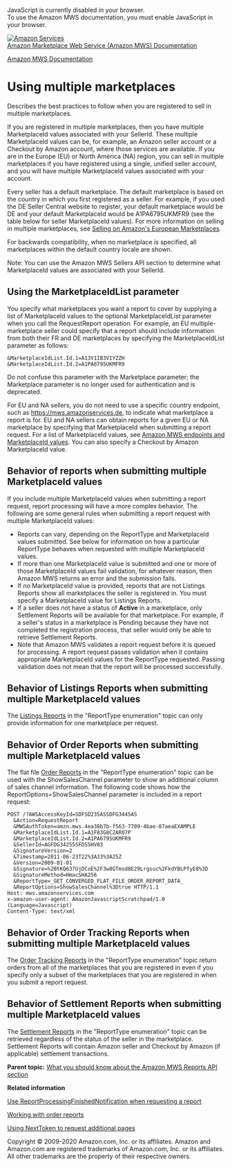 <div id="MWSDX_noscript">

JavaScript is currently disabled in your browser.  
To use the Amazon MWS documentation, you must enable JavaScript in your
browser.

</div>

<div id="MWSDX_divtop">

[![Amazon
Services](https://images-na.ssl-images-amazon.com/images/G/08/mwsportal/fr_FR/amazonservices.gif "Amazon Services")](http://services.amazon.fr)  
<span id="MWSDX_titlebar">[Amazon Marketplace Web Service (Amazon MWS)
Documentation](https://developer.amazonservices.fr/gp/mws/docs.html)</span>

</div>

<div id="MWSDX_divbottom">

<div id="MWSDX_divleft">

<div id="MWSDX_toc">

</div>

</div>

<div id="MWSDX_divright">

<div id="MWSDX_content">

<span id="MWSDX_breadcrumbs">[Amazon MWS
Documentation](https://developer.amazonservices.fr/gp/mws/docs.html)</span>

<div id="reports_using_multiple_marketplaces" class="nested0">

Using multiple marketplaces
===========================

<div class="body">

Describes the best practices to follow when you are registered to sell
in multiple marketplaces.

If you are registered in multiple marketplaces, then you have multiple
<span class="keyword parmname">MarketplaceId</span> values associated
with your <span class="keyword parmname">SellerId</span>. These multiple
<span class="keyword parmname">MarketplaceId</span> values can be, for
example, an Amazon seller account or a <span class="ph">Checkout by
Amazon</span> account, where those services are available. If you are in
the Europe (EU) or North America (NA) region, you can sell in multiple
marketplaces if you have registered using a single, unified seller
account, and you will have multiple <span
class="keyword parmname">MarketplaceId</span> values associated with
your account.

Every seller has a default marketplace. The default marketplace is based
on the country in which you first registered as a seller. For example,
if you used the DE Seller Central website to register, your default
marketplace would be DE and your default <span
class="keyword parmname">MarketplaceId</span> would be A1PA6795UKMFR9
(see the table below for seller <span
class="keyword parmname">MarketplaceId</span> values). For more
information on selling in multiple marketplaces, see
<a href="https://sellercentral-europe.amazon.com/gp/help/200671260" class="xref">Selling on Amazon's European Marketplaces</a>.

For backwards compatibility, when no marketplace is specified, all
marketplaces within the default country locale are shown.

<div class="note note">

<span class="notetitle">Note:</span> You can use the <span
class="ph">Amazon MWS</span> <span class="ph">Sellers API section</span>
to determine what <span class="keyword parmname">MarketplaceId</span>
values are associated with your <span
class="keyword parmname">SellerId</span>.

</div>

<div class="section">

Using the <span class="keyword parmname">MarketplaceIdList</span> parameter
---------------------------------------------------------------------------

You specify what marketplaces you want a report to cover by supplying a
list of <span class="keyword parmname">MarketplaceId</span> values to
the optional <span class="keyword parmname">MarketplaceIdList</span>
parameter when you call the <span
class="keyword apiname">RequestReport</span> operation. For example, an
EU multiple-marketplace seller could specify that a report should
include information from both their FR and DE marketplaces by specifying
the <span class="keyword parmname">MarketplaceIdList</span> parameter as
follows:

    &MarketplaceIdList.Id.1=A13V1IB3VIYZZH
    &MarketplaceIdList.Id.2=A1PA6795UKMFR9

Do not confuse this parameter with the <span
class="keyword parmname">Marketplace</span> parameter; the <span
class="keyword parmname">Marketplace</span> parameter is no longer used
for authentication and is deprecated.

For EU and NA sellers, you do not need to use a specific country
endpoint, such as https://mws.amazonservices.de, to indicate what
marketplace a report is for. EU and NA sellers can obtain reports for a
given EU or NA marketplace by specifying that <span
class="keyword parmname">MarketplaceId</span> when submitting a report
request. For a list of <span
class="keyword parmname">MarketplaceId</span> values, see
<a href="../dev_guide/DG_Endpoints.md" class="xref">Amazon MWS endpoints and MarketplaceId values</a>.
You can also specify a <span class="ph">Checkout by Amazon</span> <span
class="keyword parmname">MarketplaceId</span> value.

</div>

<div class="section">

Behavior of reports when submitting multiple <span class="keyword parmname">MarketplaceId</span> values
-------------------------------------------------------------------------------------------------------

If you include multiple <span
class="keyword parmname">MarketplaceId</span> values when submitting a
report request, report processing will have a more complex behavior. The
following are some general rules when submitting a report request with
multiple <span class="keyword parmname">MarketplaceId</span> values:

-   Reports can vary, depending on the <span
    class="keyword apiname">ReportType</span> and <span
    class="keyword parmname">MarketplaceId</span> values submitted. See
    below for information on how a particular <span
    class="keyword apiname">ReportType</span> behaves when requested
    with multiple <span class="keyword parmname">MarketplaceId</span>
    values.
-   If more than one <span class="keyword parmname">MarketplaceId</span>
    value is submitted and one or more of those <span
    class="keyword parmname">MarketplaceId</span> values fail
    validation, for whatever reason, then <span class="ph">Amazon
    MWS</span> returns an error and the submission fails.
-   If no <span class="keyword parmname">MarketplaceId</span> value is
    provided, reports that are not Listings Reports show all
    marketplaces the seller is registered in. You must specify a <span
    class="keyword parmname">MarketplaceId</span> value for Listings
    Reports.
-   If a seller does not have a status of **Active** in a marketplace,
    only Settlement Reports will be available for that marketplace. For
    example, if a seller's status in a marketplace is Pending because
    they have not completed the registration process, that seller would
    only be able to retrieve Settlement Reports.
-   Note that <span class="ph">Amazon MWS</span> validates a report
    request before it is queued for processing. A report request passes
    validation when it contains appropriate <span
    class="keyword parmname">MarketplaceId</span> values for the <span
    class="keyword apiname">ReportType</span> requested. Passing
    validation does not mean that the report will be processed
    successfully.

</div>

<div class="section">

Behavior of Listings Reports when submitting multiple <span class="keyword parmname">MarketplaceId</span> values
----------------------------------------------------------------------------------------------------------------

The
<a href="Reports_ReportType.md#ReportTypeCategories__ListingsReports" class="xref">Listings Reports</a>
in the "ReportType enumeration" topic can only provide information for
one marketplace per request.

</div>

<div class="section">

Behavior of Order Reports when submitting multiple <span class="keyword parmname">MarketplaceId</span> values
-------------------------------------------------------------------------------------------------------------

The flat file
<a href="Reports_ReportType.md#ReportTypeCategories__OrderReports" class="xref">Order Reports</a>
in the "ReportType enumeration" topic can be used with the <span
class="keyword parmname">ShowSalesChannel</span> parameter to show an
additional column of sales channel information. The following code shows
how the <span
class="keyword parmname">ReportOptions=ShowSalesChannel</span> parameter
is included in a report request:

    POST /?AWSAccessKeyId=SDFSD235ASSDFG3445AS
      &Action=RequestReport
      &MWSAuthToken=amzn.mws.4ea38b7b-f563-7709-4bae-87aeaEXAMPLE
      &MarketplaceIdList.Id.1=A1F83G8C2ARO7P
      &MarketplaceIdList.Id.2=A1PA6795UKMFR9
      &SellerId=AGFDG34255SFDSSHV83
      &SignatureVersion=2
      &Timestamp=2011-06-23T22%3A33%3A25Z
      &Version=2009-01-01
      &Signature=%2BtKQ637UjDCoE%2F3w8GTmsd8E29Lrgsuc%2FkdYBLPfyE8%3D
      &SignatureMethod=HmacSHA256
      &ReportType=_GET_CONVERGED_FLAT_FILE_ORDER_REPORT_DATA_
      &ReportOptions=ShowSalesChannel%3Dtrue HTTP/1.1
    Host: mws.amazonservices.com
    x-amazon-user-agent: AmazonJavascriptScratchpad/1.0 (Language=Javascript)
    Content-Type: text/xml

</div>

<div class="section">

Behavior of Order Tracking Reports when submitting multiple <span class="keyword parmname">MarketplaceId</span> values
----------------------------------------------------------------------------------------------------------------------

The
<a href="Reports_ReportType.md#ReportTypeCategories__OrderTrackingReports" class="xref">Order Tracking Reports</a>
in the "ReportType enumeration" topic return orders from all of the
marketplaces that you are registered in even if you specify only a
subset of the marketplaces that you are registered in when you submit a
report request.

</div>

<div class="section">

Behavior of Settlement Reports when submitting multiple <span class="keyword parmname">MarketplaceId</span> values
------------------------------------------------------------------------------------------------------------------

The
<a href="Reports_ReportType.md#ReportTypeCategories__SettlementReports" class="xref">Settlement Reports</a>
in the "ReportType enumeration" topic can be retrieved regardless of the
status of the seller in the marketplace. Settlement Reports will contain
Amazon seller and <span class="ph">Checkout by Amazon</span> (if
applicable) settlement transactions.

</div>

</div>

<div class="related-links">

<div class="familylinks">

<div class="parentlink">

**Parent topic:**
<a href="../reports/Reports_Overview.md" class="link">What you should know about the Amazon MWS Reports API section</a>

</div>

</div>

<div class="relinfo">

**Related information**  

<div>

<a href="../reports/Reports_UseReportProcessingFinished.md" class="link">Use ReportProcessingFinishedNotification when requesting a report</a>

</div>

<div>

<a href="../reports/Reports_WorkingWithOrderReports.md" class="link" title="Describes how to schedule and manage order reports.">Working with order reports</a>

</div>

<div>

<a href="../reports/Reports_UsingNextToken.md" class="link" title="Describes how to use the NextToken to receive more response elements than the maximum number of response elements allowed by an operation.">Using NextToken to request additional pages</a>

</div>

</div>

</div>

</div>

<div id="MWSDX_footer">

Copyright © 2009-2020 Amazon.com, Inc. or its affiliates. Amazon and
Amazon.com are registered trademarks of Amazon.com, Inc. or its
affiliates. All other trademarks are the property of their respective
owners.

</div>

</div>

</div>

<div style="clear: both;">

</div>

</div>
